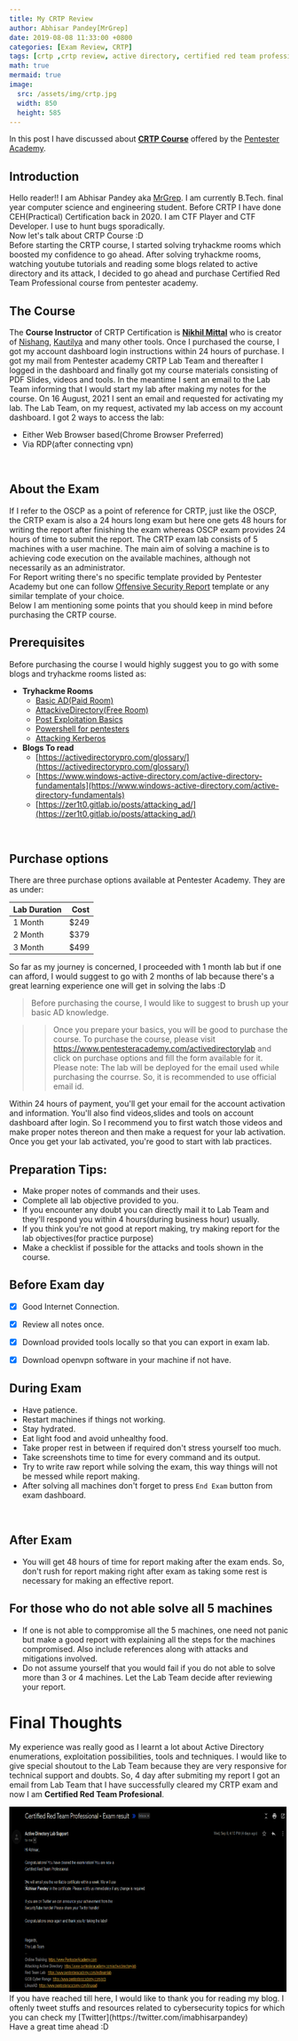 ```yaml
---
title: My CRTP Review
author: Abhisar Pandey[MrGrep]
date: 2019-08-08 11:33:00 +0800
categories: [Exam Review, CRTP]
tags: [crtp ,crtp review, active directory, certified red team professional, AD]
math: true
mermaid: true
image:
  src: /assets/img/crtp.jpg
  width: 850
  height: 585
---
```


In this post  I have discussed about [**CRTP Course**](https://www.pentesteracademy.com/activedirectorylab) offered by the [Pentester Academy](https://www.pentesteracademy.com/).
<br>

## Introduction
Hello reader!! I am Abhisar Pandey aka [MrGrep](https://twitter.com/imabhisarpandey). I am currently B.Tech. final year computer science and engineering student. Before CRTP I have done CEH(Practical) Certification back in 2020. I am CTF Player and CTF Developer. I use to hunt bugs sporadically.<br>
 Now let's talk about CRTP Course :D
<br>
Before starting the CRTP course, I started solving tryhackme rooms which boosted my confidence to go ahead.
After solving tryhackme rooms, watching youtube tutorials and reading some blogs related to active directory and its attack, I decided to go ahead and purchase Certified Red Team Professional course from pentester academy.<br>

## The Course
The **Course Instructor** of CRTP Certification is [**Nikhil Mittal**](https://twitter.com/nikhil_mitt?s=20) who is creator of [Nishang](https://github.com/samratashok/Nishang), [Kautilya](https://github.com/samratashok/Kautilya) and many other tools. Once I purchased the course, I got my account dashboard login instructions within 24 hours of purchase. I got my mail from Pentester academy CRTP Lab Team and thereafter I logged in the dashboard and finally got my course materials consisting of PDF Slides, videos and tools. In the meantime I sent an email to the Lab Team informing that I would start my lab after making my notes for the course. On 16 August, 2021 I sent an email and requested for activating my lab. The Lab Team, on my request, activated my lab access on my account dashboard.
I got 2 ways to access the lab:
- Either Web Browser based(Chrome Browser Preferred)
- Via RDP(after connecting vpn)
<br>

## About the Exam
If I refer to the OSCP as a point of reference for CRTP, just like the OSCP, the CRTP exam is also a 24 hours long exam but here one gets 48 hours for writing the report after finishing the exam whereas OSCP exam provides 24 hours of time to submit the report. The CRTP exam lab consists of 5 machines with a user machine. The main aim of solving a machine is to achieving code execution on the available machines, although not necessarily as an administrator.<br>
For Report writing there's no specific template provided by Pentester Academy but one can follow [Offensive Security Report](https://www.offensive-security.com/reports/penetration-testing-sample-report-2013.pdf) template or any similar template of your choice.<br>
Below I am mentioning some points that you should keep in mind before purchasing the CRTP course.
## Prerequisites
Before purchasing the course I would highly suggest you to go with some blogs and tryhackme rooms listed as:<br>
- **Tryhackme Rooms**
  - [Basic AD(Paid Room)](https://tryhackme.com/room/activedirectorybasics)
  - [AttackiveDirectory(Free Room)](https://tryhackme.com/room/attacktivedirectory)
  - [Post Exploitation Basics](https://tryhackme.com/room/postexploit)
  - [Powershell for pentesters](https://tryhackme.com/room/powershellforpentesters)
  - [Attacking Kerberos](https://tryhackme.com/room/attackingkerberos)
- **Blogs To read**
  - [https://activedirectorypro.com/glossary/](https://activedirectorypro.com/glossary/)
  - [https://www.windows-active-directory.com/active-directory-fundamentals](https://www.windows-active-directory.com/active-directory-fundamentals)
  - [https://zer1t0.gitlab.io/posts/attacking_ad/](https://zer1t0.gitlab.io/posts/attacking_ad/)
<br>

## Purchase options
There are three purchase options available at Pentester Academy. They are as under:<br>

| Lab Duration  | Cost    |
|:--------------|--------:|
| 1 Month       | $249    |
| 2 Month       | $379    |
| 3 Month       | $499    |

So far as my journey is concerned, I proceeded with 1 month lab but if one can afford, I would suggest to go with 2 months of lab because there's a great learning experience one will get in solving the labs :D<br>

> Before purchasing the course, I would like to suggest to brush up your basic AD knowledge.


>> Once you prepare your basics, you will be good to purchase the course. To purchase the course, please visit <https://www.pentesteracademy.com/activedirectorylab> and click on purchase options and fill the form available for it.<br>
> Please note: The lab will be deployed for the email used while purchasing the courrse. So, it is recommended to use official email id.<br>

Within 24 hours of payment, you'll get your email for the account activation and information.
You'll also find videos,slides and tools on account dashboard after login. So I recommend you to first watch those videos and make proper notes thereon and then make a request for your lab activation. Once you get your lab activated, you're good to start with lab practices.

## Preparation Tips:

- Make proper notes of commands and their uses.
- Complete all lab objective provided to you.
- If you encounter any doubt you can directly mail it to Lab Team and they'll respond you within 4 hours(during business hour) usually.
- If you think you're not good at report making, try making report for the lab objectives(for practice purpose)
- Make a checklist if possible for the attacks and tools shown in the course.

## Before Exam day

- [x] Good Internet Connection.
- [x] Review all notes once.
- [x] Download provided tools locally so that you can export in exam lab.
- [x] Download openvpn software in your machine if not have.


## During Exam

- Have patience.
- Restart machines if things not working.
- Stay hydrated.
- Eat light food and avoid unhealthy food.
- Take proper rest in between if required don't stress yourself too much.
- Take screenshots time to time for every command and its output.
- Try to write raw report while solving the exam, this way things will not be messed while report making.
- After solving all machines don't forget to press `End Exam` button from exam dashboard.
<br>

## After Exam
- You will get 48 hours of time for report making after the exam ends. So, don't rush for report making right after exam as taking some rest is necessary for making an effective report.

## For those who do not able solve all 5 machines

- If one is not able to comppromise all the 5 machines, one need not panic but make a good report with explaining all the steps for the machines compromised. Also include references along with attacks and mitigations involved.
- Do not assume yourself that you would fail if you do not able to solve more than 3 or 4 machines. Let the Lab Team decide after reviewing your report.

# Final Thoughts
My experience was really good as I learnt a lot about Active Directory enumerations, exploitation possibilities, tools and techniques. I would like to give special shoutout to the Lab Team because they are very responsive for technical support and doubts.
So, 4 day after submiting my report I got an email from Lab Team that I have successfully cleared my CRTP exam and now I am **Certified Red Team Profesional**.

<img src="/assets/img/crtpss.png" alt="CRTP" width="500" height="333">
<br>
If you have reached till here, I would like to thank you for reading my blog.
I oftenly tweet stuffs and resources related to cybersecurity topics for which you can check my [Twitter](https://twitter.com/imabhisarpandey)
<br>
Have a great time ahead :D
